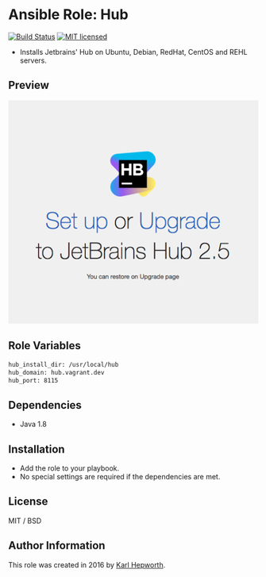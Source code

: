 # Ansible Role: Hub

[![Build Status](https://travis-ci.org/fubarhouse/ansible-role-hub.svg?branch=master)](https://travis-ci.org/fubarhouse/ansible-role-hub)
[![MIT licensed](https://img.shields.io/badge/license-MIT-blue.svg)](https://raw.githubusercontent.com/fubarhouse/ansible-role-hub/master/LICENSE)

* Installs Jetbrains' Hub on Ubuntu, Debian, RedHat, CentOS and REHL servers.

## Preview
![screenshot](https://github.com/fubarhouse/ansible-role-jetbrains-hub/raw/master/images/splash-screen.png)

## Role Variables

    hub_install_dir: /usr/local/hub
    hub_domain: hub.vagrant.dev
    hub_port: 8115

## Dependencies

* Java 1.8

## Installation

* Add the role to your playbook.
* No special settings are required if the dependencies are met.

## License

MIT / BSD

## Author Information

This role was created in 2016 by [Karl Hepworth](https://twitter.com/fubarhouse).
